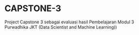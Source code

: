 # CAPSTONE-3
Project Capstone 3 sebagai evaluasi hasil Pembelajaran Modul 3 Purwadhika JKT (Data Scientist and Machine Learning))
